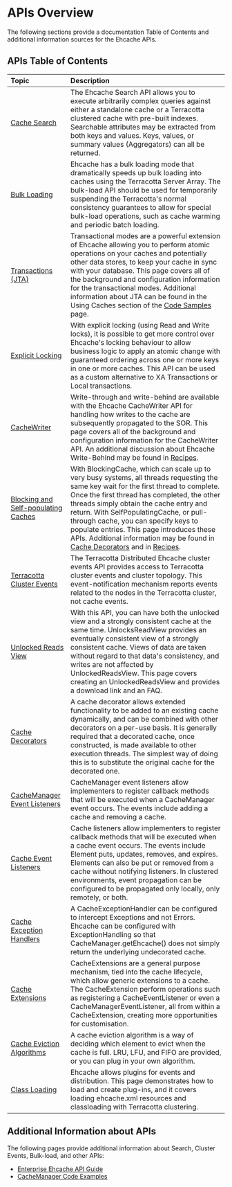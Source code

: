 ---
---

# APIs Overview

The following sections provide a documentation Table of Contents and additional information sources for the Ehcache APIs.

## APIs Table of Contents

| Topic | Description |
|:-------|:------------|
|[Cache Search](/documentation/2.5/apis/search)|The Ehcache Search API allows you to execute arbitrarily complex queries against either a standalone cache or a Terracotta clustered cache with pre-built indexes. Searchable attributes may be extracted from both keys and values. Keys, values, or summary values (Aggregators) can all be returned.|
|[Bulk Loading](/documentation/2.5/apis/bulk-loading)|Ehcache has a bulk loading mode that dramatically speeds up bulk loading into caches using the Terracotta Server Array. The bulk-load API should be used for temporarily suspending the Terracotta's normal consistency guarantees to allow for special bulk-load operations, such as cache warming and periodic batch loading.|
|[Transactions (JTA)](/documentation/2.5/apis/jta)|Transactional modes are a powerful extension of Ehcache allowing you to perform atomic operations on your caches and potentially other data stores, to keep your cache in sync with your database. This page covers all of the background and configuration information for the transactional modes. Additional information about JTA can be found in the Using Caches section of the [Code Samples](/documentation/2.5/code-samples#using-caches) page.|
|[Explicit Locking](/documentation/2.5/apis/explicitlocking)|With explicit locking (using Read and Write locks), it is possible to get more control over Ehcache's locking behaviour to allow business logic to apply an atomic change with guaranteed ordering across one or more keys in one or more caches. This API can be used as a custom alternative to XA Transactions or Local transactions.|
|[CacheWriter](/documentation/2.5/apis/write-through-caching)|Write-through and write-behind are available with the Ehcache CacheWriter API for handling how writes to the cache are subsequently propagated to the SOR. This page covers all of the background and configuration information for the CacheWriter API. An additional discussion about Ehcache Write-Behind may be found in [Recipes](/documentation/2.5/recipes/writebehind).|
|[Blocking and Self-populating Caches](/documentation/2.5/apis/constructs)|With BlockingCache, which can scale up to very busy systems, all threads requesting the same key wait for the first thread to complete. Once the first thread has completed, the other threads simply obtain the cache entry and return. With SelfPopulatingCache, or pull-through cache, you can specify keys to populate entries. This page introduces these APIs. Additional information may be found in [Cache Decorators](/documentation/2.5/apis/cache-decorators) and in [Recipes](/documentation/2.5/recipes/thunderingherd).|
|[Terracotta Cluster Events](/documentation/2.5/apis/cluster-events)|The Terracotta Distributed Ehcache cluster events API provides access to Terracotta cluster events and cluster topology. This event-notification mechanism reports events related to the nodes in the Terracotta cluster, not cache events.|
|[Unlocked Reads View](/documentation/2.5/apis/unlocked-reads-view)|With this API, you can have both the unlocked view and a strongly consistent cache at the same time. UnlocksReadView provides an eventually consistent view of a strongly consistent cache. Views of data are taken without regard to that data's consistency, and writes are not affected by UnlockedReadsView. This page covers creating an UnlockedReadsView and provides a download link and an FAQ.|
|[Cache Decorators](/documentation/2.5/apis/cache-decorators)|A cache decorator allows extended functionality to be added to an existing cache dynamically, and can be combined with other decorators on a per-use basis. It is generally required that a decorated cache, once constructed, is made available to other execution threads. The simplest way of doing this is to substitute the original cache for the decorated one.|
|[CacheManager Event Listeners](/documentation/2.5/apis/cachemanager-event-listeners)|CacheManager event listeners allow implementers to register callback methods that will be executed when a CacheManager event occurs. The events include adding a cache and removing a cache.|
|[Cache Event Listeners](/documentation/2.5/apis/cache-event-listeners)|Cache listeners allow implementers to register callback methods that will be executed when a cache event occurs. The events include Element puts, updates, removes, and expires. Elements can also be put or removed from a cache without notifying listeners. In clustered environments, event propagation can be configured to be propagated only locally, only remotely, or both.|
|[Cache Exception Handlers](/documentation/2.5/apis/cache-exception-handlers)|A CacheExceptionHandler can be configured to intercept Exceptions and not Errors. Ehcache can be configured with ExceptionHandling so that CacheManager.getEhcache() does not simply return the underlying undecorated cache.|
|[Cache Extensions](/documentation/2.5/apis/cache-extensions)|CacheExtensions are a general purpose mechanism, tied into the cache lifecycle, which allow generic extensions to a cache. The CacheExtension perform operations such as registering a CacheEventListener or even a CacheManagerEventListener, all from within a CacheExtension, creating more opportunities for customisation.|
|[Cache Eviction Algorithms](/documentation/2.5/apis/cache-eviction-algorithms)|A cache eviction algorithm is a way of deciding which element to evict when the cache is full. LRU, LFU, and FIFO are provided, or you can plug in your own algorithm.|
|[Class Loading](/documentation/2.5/apis/class-loading)|Ehcache allows plugins for events and distribution. This page demonstrates how to load and create plug-ins, and it covers loading ehcache.xml resources and classloading with Terracotta clustering.|

## Additional Information about APIs
The following pages provide additional information about Search, Cluster Events, Bulk-load, and other APIs:

* [Enterprise Ehcache API Guide](http://terracotta.org/documentation/3.6/enterprise-ehcache/api-guide)
* [CacheManager Code Examples](/documentation/2.5/code-samples#Using-the-CacheManager)



